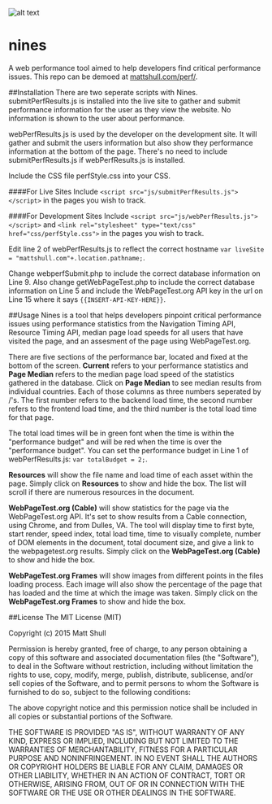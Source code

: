 ![alt text](http://www.mattshull.com/perf/logo.png "Logo")

# nines
A web performance tool aimed to help developers find critical performance issues.
This repo can be demoed at [mattshull.com/perf/](http://mattshull.com/perf/).
 
 
 
 
 
##Installation
There are two seperate scripts with Nines.  submitPerfResults.js is installed into the live site to gather and submit performance information for the user as they view the website.  No information is shown to the user about performance.

webPerfResults.js is used by the developer on the development site.  It will gather and submit the users information but also show they performance information at the bottom of the page.  There's no need to include submitPerfResults.js if webPerfResults.js is installed.

Include the CSS file perfStyle.css into your CSS.

####For Live Sites
Include `<script src="js/submitPerfResults.js"></script>` in the pages you wish to track.

####For Development Sites
Include `<script src="js/webPerfResults.js"></script>` and `<link rel="stylesheet" type="text/css" href="css/perfStyle.css">`  in the pages you wish to track.  

Edit line 2 of webPerfResults.js to reflect the correct hostname `var liveSite = "mattshull.com"+.location.pathname;`.

Change webperfSubmit.php to include the correct database information on Line 9.  Also change getWebPageTest.php to include the correct database information on Line 5 and include the WebPageTest.org API key in the url on Line 15 where it says `{{INSERT-API-KEY-HERE}}`.



##Usage
Nines is a tool that helps developers pinpoint critical performance issues using performance statistics from the Navigation Timing API, Resource Timing API, median page load speeds for all users that have visited the page, and an assesment of the page using WebPageTest.org.

There are five sections of the performance bar, located and fixed at the bottom of the screen.  **Current** refers to your performance statistics and **Page Median** refers to the median page load speed of the statistics gathered in the database. Click on **Page Median** to see median results from individual countries.  Each of those columns as three numbers seperated by /'s.  The first number refers to the backend load time, the second number refers to the frontend load time, and the third number is the total load time for that page.

The total load times will be in green font when the time is within the "performance budget" and will be red when the time is over the "performance budget".  You can set the performance budget in Line 1 of webPerfResults.js: `var totalBudget = 2;`.

**Resources** will show the file name and load time of each asset within the page.  Simply click on **Resources** to show and hide the box.  The list will scroll if there are numerous resources in the document.

**WebPageTest.org (Cable)** will show statistics for the page via the WebPageTest.org API.  It's set to show results from a Cable connection, using Chrome, and from Dulles, VA.  The tool will display time to first byte, start render, speed index, total load time, time to visually complete, number of DOM elements in the document, total document size, and give a link to the webpagetest.org results.  Simply click on the **WebPageTest.org (Cable)** to show and hide the box.

**WebPageTest.org Frames** will show images from different points in the files loading process.  Each image will also show the percentage of the page that has loaded and the time at which the image was taken.  Simply click on the **WebPageTest.org Frames** to show and hide the box.
 
 
 
 
##License
The MIT License (MIT)

Copyright (c) 2015 Matt Shull

Permission is hereby granted, free of charge, to any person obtaining a copy
of this software and associated documentation files (the "Software"), to deal
in the Software without restriction, including without limitation the rights
to use, copy, modify, merge, publish, distribute, sublicense, and/or sell
copies of the Software, and to permit persons to whom the Software is
furnished to do so, subject to the following conditions:

The above copyright notice and this permission notice shall be included in all
copies or substantial portions of the Software.

THE SOFTWARE IS PROVIDED "AS IS", WITHOUT WARRANTY OF ANY KIND, EXPRESS OR
IMPLIED, INCLUDING BUT NOT LIMITED TO THE WARRANTIES OF MERCHANTABILITY,
FITNESS FOR A PARTICULAR PURPOSE AND NONINFRINGEMENT. IN NO EVENT SHALL THE
AUTHORS OR COPYRIGHT HOLDERS BE LIABLE FOR ANY CLAIM, DAMAGES OR OTHER
LIABILITY, WHETHER IN AN ACTION OF CONTRACT, TORT OR OTHERWISE, ARISING FROM,
OUT OF OR IN CONNECTION WITH THE SOFTWARE OR THE USE OR OTHER DEALINGS IN THE
SOFTWARE.
